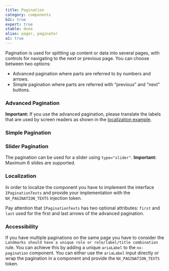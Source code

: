 ```yaml
---
title: Pagination
category: components
b2c: true
expert: true
stable: done
alias: pager, paginator
a1: true
---
```


Pagination is used for splitting up content or data into several pages, with controls for navigating to the next or previous page. You can choose between two options:

-   Advanced pagination where parts are referred to by numbers and arrows.
-   Simple pagination where parts are referred with “previous” and “next” buttons.

### Advanced Pagination

**Important:** If you use the advanced pagination, please translate the labels that are used by screen readers as shown in the [localization example](./documentation/pagination/overview#localization).

<!-- example(pagination-advanced) -->

### Simple Pagination

<!-- example(pagination-simple) -->

### Slider Pagination
The pagination can be used for a slider using `type="slider"`. **Important:** Maximum 6 slides are supported.

<!-- example(pagination-slider) -->

### Localization

In order to localize the component you have to implement the interface `IPaginationTexts` and provide your implementation with the `NX_PAGINATION_TEXTS` injection token.

Pay attention that `IPaginationTexts` has two optional attributes: `first` and `last` used for the first and last arrows of the advanced pagination.

<!-- example(pagination-localize) -->

<!-- example(pagination-localize-advanced) -->

### Accessibility

If you have multiple paginations on the same page you have to consider the `Landmarks should have a unique role or role/label/title combination` rule. You can achieve this by adding a unique `ariaLabel` to the `nx-pagination` component. You can either use the `ariaLabel` input directly or wrap the pagination in a component and provide the `NX_PAGINATION_TEXTS` token.

<!-- example(pagination-a11y) -->
